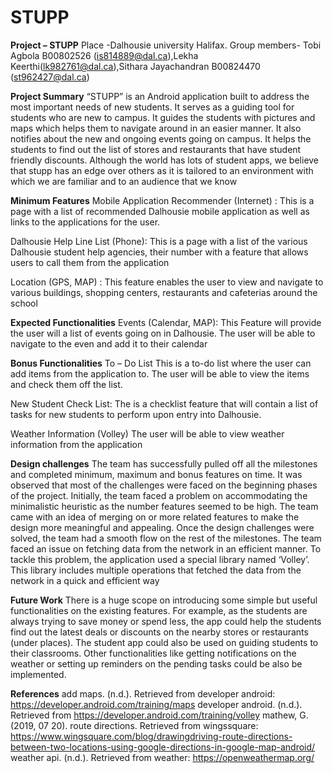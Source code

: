 # STUPP

**Project – STUPP**
Place -Dalhousie university Halifax.
Group members- Tobi Agbola  B00802526 (is814889@dal.ca),Lekha Keerthi(lk982761@dal.ca),Sithara Jayachandran B00824470 (st962427@dal.ca)

**Project Summary**
“STUPP” is an Android application built to address the most important needs of new students. It serves as a guiding tool for students who 
are new to campus. It guides the students with pictures and maps which helps them to navigate around in an easier manner. It also notifies 
about the new and ongoing events going on campus. It helps the students to find out the list of stores and restaurants that have student 
friendly discounts. Although the world has lots of student apps, we believe that stupp has an edge over others as it is tailored to an 
environment with which we are familiar and to an audience that we know

**Minimum Features**
Mobile Application Recommender (Internet) : This is a page with a list of recommended Dalhousie mobile application as well as links to the
applications for the user.

Dalhousie Help Line List (Phone): This is a page with a list of the various Dalhousie student help agencies, their number with a feature
that allows users to call them from the application

Location (GPS, MAP) : This feature enables the user to view and navigate to various buildings, shopping centers, restaurants and 
cafeterias around the school

**Expected Functionalities**
Events (Calendar, MAP): This Feature will provide the user will a list of events going on in Dalhousie. The user will be able to 
navigate to the even and add it to their calendar

**Bonus Functionalities**
To – Do List This is a to-do list where the user can add items from the application to. The user will be able to view the items and 
check them off the list.

New Student Check List: The is a checklist feature that will contain a list of tasks for new students to perform upon entry into Dalhousie.

Weather Information (Volley) The user will be able to view weather information from the application

**Design challenges**
The team has successfully pulled off all the milestones and completed minimum, maximum and bonus features on time. It was observed 
that most of the challenges were faced on the beginning phases of the project. Initially, the team faced a problem on accommodating the 
minimalistic heuristic as the number features seemed to be high. The team came with an idea of merging on or more related features to 
make the design more meaningful and appealing. Once the design challenges were solved, the team had a smooth flow on the rest of the 
milestones. The team faced an issue on fetching data from the network in an efficient manner. To tackle this problem, the application 
used a special library named ‘Volley’. This library includes multiple operations that fetched the data from the network in a quick and 
efficient way 

**Future Work**
There is a huge scope on introducing some simple but useful functionalities on the existing features. For example, as the students are always trying to save money or spend less, the app could help the students find out the latest deals or discounts on the nearby stores or restaurants (under places). The student app could also be used on guiding students to their classrooms. Other functionalities like getting notifications on the weather or setting up reminders on the pending tasks could be also be implemented.

**References**
add maps. (n.d.). Retrieved from developer android: https://developer.android.com/training/maps developer android. (n.d.). 
Retrieved from https://developer.android.com/training/volley mathew, G. (2019, 07 20). route directions. 
Retrieved from wingssquare: https://www.wingsquare.com/blog/drawingdriving-route-directions-between-two-locations-using-google-directions-in-google-map-android/ weather api. (n.d.). Retrieved from weather: https://openweathermap.org/





